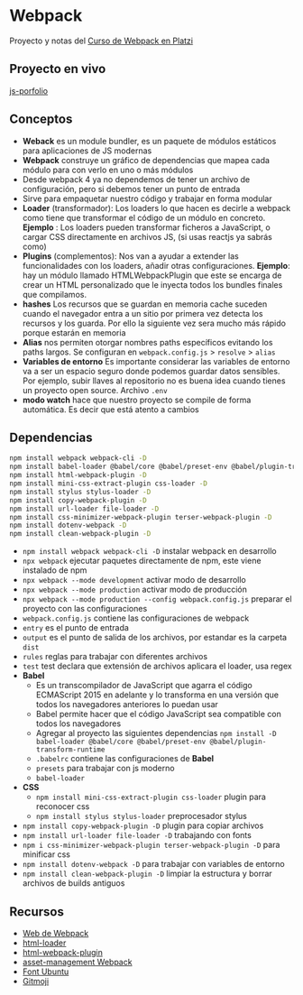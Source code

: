 # Webpack
Proyecto y notas del [Curso de Webpack en Platzi](https://platzi.com/clases/webpack/)

## Proyecto en vivo
[js-porfolio](https://hectormoreira.github.io/js-portfolio/dist/)

## Conceptos
- **Weback** es un module bundler, es un paquete de módulos estáticos para aplicaciones de JS modernas
- **Webpack** construye un gráfico de dependencias que mapea cada módulo para con verlo en uno o más módulos
- Desde webpack 4 ya no dependemos de tener un archivo de configuración, pero si debemos tener un punto de entrada
- Sirve para empaquetar nuestro código y trabajar en forma modular
- **Loader** (transformador): Los loaders lo que hacen es decirle a webpack como tiene que transformar el código de un módulo en concreto. **Ejemplo** : Los loaders pueden transformar ficheros a JavaScript, o cargar CSS directamente en archivos JS, (si usas reactjs ya sabrás como)
- **Plugins** (complementos): Nos van a ayudar a extender las funcionalidades con los loaders, añadir otras configuraciones. **Ejemplo**: hay un módulo llamado HTMLWebpackPlugin que este se encarga de crear un HTML personalizado que le inyecta todos los bundles finales que compilamos.
- **hashes** Los recursos que se guardan en memoria cache suceden cuando el navegador entra a un sitio por primera vez detecta los recursos y los guarda. Por ello la siguiente vez sera mucho más rápido porque estarán en memoria
- **Alias** nos permiten otorgar nombres paths específicos evitando los paths largos. Se configuran en `webpack.config.js` > `resolve` > `alias`
- **Variables de entorno** Es importante considerar las variables de entorno va a ser un espacio seguro donde podemos guardar datos sensibles. Por ejemplo, subir llaves al repositorio no es buena idea cuando tienes un proyecto open source. Archivo `.env`
- **modo watch** hace que nuestro proyecto se compile de forma automática. Es decir que está atento a cambios

## Dependencias
```sh
npm install webpack webpack-cli -D
npm install babel-loader @babel/core @babel/preset-env @babel/plugin-transform-runtime -D
npm install html-webpack-plugin -D
npm install mini-css-extract-plugin css-loader -D
npm install stylus stylus-loader -D
npm install copy-webpack-plugin -D
npm install url-loader file-loader -D
npm install css-minimizer-webpack-plugin terser-webpack-plugin -D
npm install dotenv-webpack -D
npm install clean-webpack-plugin -D
```
- `npm install webpack webpack-cli -D` instalar webpack en desarrollo
- `npx webpack` ejecutar paquetes directamente de npm, este viene instalado de npm
- `npx webpack --mode development` activar modo de desarrollo
- `npx webpack --mode production` activar modo de producción
- `npx webpack --mode production --config webpack.config.js` preparar el proyecto con las configuraciones
- `webpack.config.js` contiene las configuraciones de webpack
- `entry` es el punto de entrada
- `output` es el punto de salida de los archivos, por estandar es la carpeta `dist`
- `rules` reglas para trabajar con diferentes archivos
- `test` test declara que extensión de archivos aplicara el loader, usa regex
- **Babel**
    - Es un transcompilador de JavaScript que agarra el código ECMAScript 2015 en adelante y lo transforma en una versión que todos los navegadores anteriores lo puedan usar
    - Babel permite hacer que el código JavaScript sea compatible con todos los navegadores
    - Agregar al proyecto las siguientes dependencias `npm install -D babel-loader @babel/core @babel/preset-env @babel/plugin-transform-runtime`
    - `.babelrc` contiene las configuraciones de **Babel**
    - `presets` para trabajar con js moderno
    - `babel-loader`
- **CSS**
    - `npm install mini-css-extract-plugin css-loader` plugin para reconocer css
    - `npm install stylus stylus-loader` preprocesador stylus
- `npm install copy-webpack-plugin -D` plugin para copiar archivos
- `npm install url-loader file-loader -D` trabajando con fonts
- `npm i css-minimizer-webpack-plugin terser-webpack-plugin -D` para minificar css
- `npm install dotenv-webpack -D` para trabajar con variables de entorno
- `npm install clean-webpack-plugin -D` limpiar la estructura y borrar archivos de builds antiguos


## Recursos
- [Web de Webpack](https://webpack.js.org/)
- [html-loader](https://webpack.js.org/loaders/html-loader/)
- [html-webpack-plugin](https://webpack.js.org/plugins/html-webpack-plugin/)
- [asset-management Webpack](https://webpack.js.org/guides/asset-management/#loading-images)
- [Font Ubuntu](http://google-webfonts-helper.herokuapp.com/fonts/ubuntu?subsets=cyrillic,latin)
- [Gitmoji](https://github.com/carloscuesta/gitmoji)